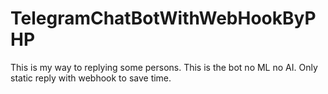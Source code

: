 # TelegramChatBotWithWebHookByPHP
This is my way to replying some persons. This is the bot no ML no AI. Only static reply with webhook to save time.
